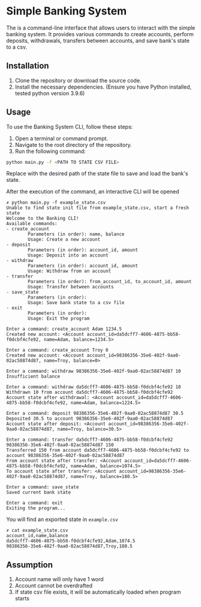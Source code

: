 # Simple Banking System

The is a command-line interface that allows users to interact with the simple banking system. It provides various commands to create accounts, perform deposits, withdrawals, transfers between accounts, and save bank's state to a csv.

## Installation

1. Clone the repository or download the source code.
2. Install the necessary dependencies. (Ensure you have Python installed, tested python version 3.9.6)

## Usage

To use the Banking System CLI, follow these steps:

1. Open a terminal or command prompt.
2. Navigate to the root directory of the repository.
3. Run the following command:

```bash
python main.py -f <PATH TO STATE CSV FILE>
```
Replace <PATH TO STATE CSV FILE> with the desired path of the state file to save and load the bank's state.

After the execution of the command, an interactive CLI will be opened

```commandline
✗ python main.py -f example_state.csv
Unable to find state init file from example_state.csv, start a fresh state
Welcome to the Banking CLI!
Available commands:
- create_account
        Parameters (in order): name, balance
        Usage: Create a new account
- deposit
        Parameters (in order): account_id, amount
        Usage: Deposit into an account
- withdraw
        Parameters (in order): account_id, amount
        Usage: Withdraw from an account
- transfer
        Parameters (in order): from_account_id, to_account_id, amount
        Usage: Transfer between accounts
- save_state
        Parameters (in order): 
        Usage: Save bank state to a csv file
- exit
        Parameters (in order): 
        Usage: Exit the program

Enter a command: create_account Adam 1234.5
Created new account: <Account account_id=da5dcff7-4606-4875-bb58-f0dcbf4cfe92, name=Adam, balance=1234.5>

Enter a command: create_account Troy 0
Created new account: <Account account_id=98386356-35e6-402f-9aa0-02ac58874d87, name=Troy, balance=0>

Enter a command: withdraw 98386356-35e6-402f-9aa0-02ac58874d87 10
Insufficient balance

Enter a command: withdraw da5dcff7-4606-4875-bb58-f0dcbf4cfe92 10            
Withdrawn 10 from account da5dcff7-4606-4875-bb58-f0dcbf4cfe92
Account state after withdrawal: <Account account_id=da5dcff7-4606-4875-bb58-f0dcbf4cfe92, name=Adam, balance=1224.5>

Enter a command: deposit 98386356-35e6-402f-9aa0-02ac58874d87 30.5
Deposited 30.5 to account 98386356-35e6-402f-9aa0-02ac58874d87
Account state after deposit: <Account account_id=98386356-35e6-402f-9aa0-02ac58874d87, name=Troy, balance=30.5>

Enter a command: transfer da5dcff7-4606-4875-bb58-f0dcbf4cfe92 98386356-35e6-402f-9aa0-02ac58874d87 150
Transferred 150 from account da5dcff7-4606-4875-bb58-f0dcbf4cfe92 to account 98386356-35e6-402f-9aa0-02ac58874d87
From account state after transfer: <Account account_id=da5dcff7-4606-4875-bb58-f0dcbf4cfe92, name=Adam, balance=1074.5>
To account state after transfer: <Account account_id=98386356-35e6-402f-9aa0-02ac58874d87, name=Troy, balance=180.5>

Enter a command: save_state
Saved current bank state

Enter a command: exit
Exiting the program...

```

You will find an exported state in `example.csv`

```commandline
✗ cat example_state.csv 
account_id,name,balance
da5dcff7-4606-4875-bb58-f0dcbf4cfe92,Adam,1074.5
98386356-35e6-402f-9aa0-02ac58874d87,Troy,180.5
```

## Assumption
1. Account name will only have 1 word
2. Account cannot be overdrafted
3. If state csv file exists, it will be automatically loaded when program starts

